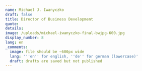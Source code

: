 ```yaml
---
name: Michael J. Iwanyczko
draft: false
title: Director of Business Development
quote:
details:
image: /uploads/michael-iwanyczko-final-bwjpg-600.jpg
display_number: 8
lang: en
_comments:
  image: file should be ~600px wide
  lang: '''en'' for english, ''de'' for german (lowercase)'
  draft: drafts are saved but not published
---
```

